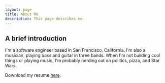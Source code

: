 ```yaml
---
layout: page
title: About Me
description: This page describes me.
---
```

## A brief introduction
I'm a software engineer based in San Francisco, California. I'm also a musician, playing bass and guitar in three bands. When I'm not building cool things or playing music, I'm probably nerding out on politics, pizza, and Star Wars.

Download my resume [here](/_assets/Lindsey_Anne_Resume_2019.pdf).
